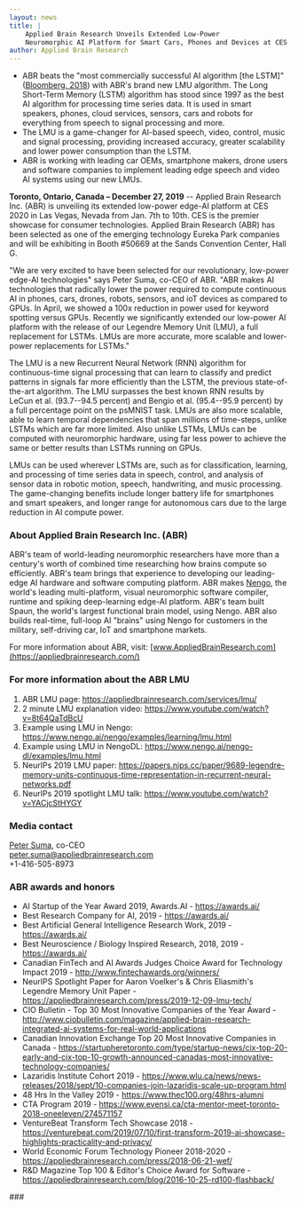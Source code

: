```yaml
---
layout: news
title: |
    Applied Brain Research Unveils Extended Low-Power
    Neuromorphic AI Platform for Smart Cars, Phones and Devices at CES 2020
author: Applied Brain Research
---
```


- ABR beats the "most commercially successful AI algorithm [the LSTM]"
  ([Bloomberg,
  2018](https://www.bloomberg.com/news/features/2018-05-15/google-amazon-and-facebook-owe-j-rgen-schmidhuber-a-fortune))
  with ABR's brand new LMU algorithm. The Long Short-Term Memory
  (LSTM) algorithm has stood since 1997 as the best AI algorithm for
  processing time series data. It is used in smart speakers, phones,
  cloud services, sensors, cars and robots for everything from speech
  to signal processing and more.
- The LMU is a game-changer for AI-based speech, video, control, music
  and signal processing, providing increased accuracy, greater
  scalability and lower power consumption than the LSTM.
- ABR is working with leading car OEMs, smartphone makers, drone
  users and software companies to implement leading edge speech and
  video AI systems using our new LMUs.

**Toronto, Ontario, Canada – December 27, 2019** -- Applied Brain
Research Inc. (ABR) is unveiling its extended low-power edge-AI
platform at CES 2020 in Las Vegas, Nevada from Jan. 7th to 10th. CES
is the premier showcase for consumer technologies. Applied Brain
Research (ABR) has been selected as one of the emerging technology
Eureka Park companies and will be exhibiting in Booth
#50669 at the Sands Convention Center, Hall G.

"We are very excited to have been selected for our revolutionary,
low-power edge-AI technologies" says Peter Suma, co-CEO of ABR. "ABR
makes AI technologies that radically lower the power required to
compute continuous AI in phones, cars, drones, robots, sensors, and
ioT devices as compared to GPUs. In April, we showed a 100x reduction
in power used for keyword spotting versus GPUs. Recently we
significantly extended our low-power AI platform with the release of
our Legendre Memory Unit (LMU), a full replacement for LSTMs. LMUs are
more accurate, more scalable and lower-power replacements for LSTMs."

The LMU is a new Recurrent Neural Network (RNN) algorithm for
continuous-time signal processing that can learn to classify and
predict patterns in signals far more efficiently than the LSTM, the
previous state-of-the-art algorithm. The LMU surpasses the best known
RNN results by LeCun et al. (93.7--94.5 percent) and Bengio et
al. (95.4--95.9 percent) by a full percentage point on the psMNIST
task. LMUs are also more scalable, able to learn temporal dependencies
that span millions of time-steps, unlike LSTMs which are far more
limited. Also unlike LSTMs, LMUs can be computed with neuromorphic
hardware, using far less power to achieve the same or better results
than LSTMs running on GPUs.

LMUs can be used wherever LSTMs are, such as for classification,
learning, and processing of time series data in speech, control, and
analysis of sensor data in robotic motion, speech, handwriting, and
music processing. The game-changing benefits include longer battery
life for smartphones and smart speakers, and longer range for
autonomous cars due to the large reduction in AI compute power.

### About Applied Brain Research Inc. (ABR)

ABR's team of world-leading neuromorphic researchers have more than a
century's worth of combined time researching how brains compute so
efficiently. ABR's team brings that experience to developing our
leading-edge AI hardware and software computing platform. ABR makes
[Nengo](https://www.nengo.ai/), the world's leading multi-platform,
visual neuromorphic software compiler, runtime and spiking
deep-learning edge-AI platform. ABR's team built Spaun, the world's
largest functional brain model, using Nengo. ABR also builds
real-time, full-loop AI "brains" using Nengo for customers in the
military, self-driving car, IoT and smartphone markets.

For more information about ABR, visit:
[www.AppliedBrainResearch.com](https://appliedbrainresearch.com/)

### For more information about the ABR LMU

1. ABR LMU page:
   <https://appliedbrainresearch.com/services/lmu/>
2. 2 minute LMU explanation video:
   <https://www.youtube.com/watch?v=8t64QaTdBcU>
3. Example using LMU in Nengo:
   <https://www.nengo.ai/nengo/examples/learning/lmu.html>
4. Example using LMU in NengoDL:
   <https://www.nengo.ai/nengo-dl/examples/lmu.html>
5. NeurIPs 2019 LMU paper:
   <https://papers.nips.cc/paper/9689-legendre-memory-units-continuous-time-representation-in-recurrent-neural-networks.pdf>
6. NeurIPs 2019 spotlight LMU talk:
   <https://www.youtube.com/watch?v=YACjcStHYGY>

### Media contact

[Peter Suma](https://appliedbrainresearch.com/about-us/suma/),
co-CEO<br>
[peter.suma@appliedbrainresearch.com](mailto:peter.suma@appliedbrainresearch.com)<br>
+1-416-505-8973

### ABR awards and honors

- AI Startup of the Year Award 2019, Awards.AI - <https://awards.ai/>
- Best Research Company for AI, 2019 - <https://awards.ai/>
- Best Artificial General Intelligence Research Work, 2019 -
  <https://awards.ai/>
- Best Neuroscience / Biology Inspired Research, 2018, 2019 -
  <https://awards.ai/>
- Canadian FinTech and AI Awards Judges Choice Award for Technology
  Impact 2019 - <http://www.fintechawards.org/winners/>
- NeurIPS Spotlight Paper for Aaron Voelker's & Chris Eliasmith's
  Legendre Memory Unit Paper -
  <https://appliedbrainresearch.com/press/2019-12-09-lmu-tech/>
- CIO Bulletin - Top 30 Most Innovative Companies of the Year Award -
  <http://www.ciobulletin.com/magazine/applied-brain-research-integrated-ai-systems-for-real-world-applications>
- Canadian Innovation Exchange Top 20 Most Innovative Companies in
  Canada -
  <https://startupheretoronto.com/type/startup-news/cix-top-20-early-and-cix-top-10-growth-announced-canadas-most-innovative-technology-companies/>
- Lazaridis Institute Cohort 2019 -
  <https://www.wlu.ca/news/news-releases/2018/sept/10-companies-join-lazaridis-scale-up-program.html>
- 48 Hrs In the Valley 2019 -
  <https://www.thec100.org/48hrs-alumni>
- CTA Program 2019 -
  <https://www.evensi.ca/cta-mentor-meet-toronto-2018-oneeleven/274571157>
- VentureBeat Transform Tech Showcase 2018 -
  <https://venturebeat.com/2019/07/10/first-transform-2019-ai-showcase-highlights-practicality-and-privacy/>
- World Economic Forum Technology Pioneer 2018-2020 -
  <https://appliedbrainresearch.com/press/2018-06-21-wef/>
- R&D Magazine Top 100 & Editor's Choice Award for Software -
  <https://appliedbrainresearch.com/blog/2016-10-25-rd100-flashback/>

\#\#\#
